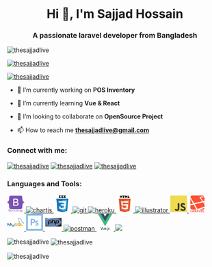 
<h1 align="center">Hi 👋, I'm Sajjad Hossain</h1>
<h3 align="center">A passionate laravel developer from Bangladesh</h3>

<p align="left"> <img src="https://komarev.com/ghpvc/?username=thesajjadlive&label=Profile%20views&color=0e75b6&style=flat" alt="thesajjadlive" /> </p>

<p align="left"> <a href="https://github.com/ryo-ma/github-profile-trophy"><img src="https://github-profile-trophy.vercel.app/?username=thesajjadlive" alt="thesajjadlive" /></a> </p>

<p align="left"> <a href="https://twitter.com/thesajjadlive" target="blank"><img src="https://img.shields.io/twitter/follow/thesajjadlive?logo=twitter&style=for-the-badge" alt="thesajjadlive" /></a> </p>

- 🔭 I’m currently working on **POS Inventory**

- 🌱 I’m currently learning **Vue & React**

- 👯 I’m looking to collaborate on **OpenSource Project**

- 📫 How to reach me **thesajjadlive@gmail.com**

<h3 align="left">Connect with me:</h3>
<p align="left">
    <a href="https://twitter.com/thesajjadlive" target="blank"><img align="center" src="https://raw.githubusercontent.com/rahuldkjain/github-profile-readme-generator/master/src/images/icons/Social/twitter.svg" alt="thesajjadlive" height="30" width="40" /></a>
    <a href="https://linkedin.com/in/thesajjadlive" target="blank"><img align="center" src="https://raw.githubusercontent.com/rahuldkjain/github-profile-readme-generator/master/src/images/icons/Social/linked-in-alt.svg" alt="thesajjadlive" height="30" width="40" /></a>
    <a href="https://fb.com/thesajjadlive" target="blank"><img align="center" src="https://raw.githubusercontent.com/rahuldkjain/github-profile-readme-generator/master/src/images/icons/Social/facebook.svg" alt="thesajjadlive" height="30" width="40" /></a>
</p>

<h3 align="left">Languages and Tools:</h3>
<p align="left"> <a href="https://getbootstrap.com" target="_blank" rel="noreferrer"> <img src="https://raw.githubusercontent.com/devicons/devicon/master/icons/bootstrap/bootstrap-plain-wordmark.svg" alt="bootstrap" width="40" height="40"/> </a> <a href="https://www.chartjs.org" target="_blank" rel="noreferrer"> <img src="https://www.chartjs.org/media/logo-title.svg" alt="chartjs" width="40" height="40"/> </a> <a href="https://www.w3schools.com/css/" target="_blank" rel="noreferrer"> <img src="https://raw.githubusercontent.com/devicons/devicon/master/icons/css3/css3-original-wordmark.svg" alt="css3" width="40" height="40"/> </a> <a href="https://git-scm.com/" target="_blank" rel="noreferrer"> <img src="https://www.vectorlogo.zone/logos/git-scm/git-scm-icon.svg" alt="git" width="40" height="40"/> </a> <a href="https://heroku.com" target="_blank" rel="noreferrer"> <img src="https://www.vectorlogo.zone/logos/heroku/heroku-icon.svg" alt="heroku" width="40" height="40"/> </a> <a href="https://www.w3.org/html/" target="_blank" rel="noreferrer"> <img src="https://raw.githubusercontent.com/devicons/devicon/master/icons/html5/html5-original-wordmark.svg" alt="html5" width="40" height="40"/> </a> <a href="https://www.adobe.com/in/products/illustrator.html" target="_blank" rel="noreferrer"> <img src="https://www.vectorlogo.zone/logos/adobe_illustrator/adobe_illustrator-icon.svg" alt="illustrator" width="40" height="40"/> </a> <a href="https://developer.mozilla.org/en-US/docs/Web/JavaScript" target="_blank" rel="noreferrer"> <img src="https://raw.githubusercontent.com/devicons/devicon/master/icons/javascript/javascript-original.svg" alt="javascript" width="40" height="40"/> </a> <a href="https://laravel.com/" target="_blank" rel="noreferrer"> <img src="https://raw.githubusercontent.com/devicons/devicon/master/icons/laravel/laravel-plain-wordmark.svg" alt="laravel" width="40" height="40"/> </a> <a href="https://www.mysql.com/" target="_blank" rel="noreferrer"> <img src="https://raw.githubusercontent.com/devicons/devicon/master/icons/mysql/mysql-original-wordmark.svg" alt="mysql" width="40" height="40"/> </a> <a href="https://www.photoshop.com/en" target="_blank" rel="noreferrer"> <img src="https://raw.githubusercontent.com/devicons/devicon/master/icons/photoshop/photoshop-line.svg" alt="photoshop" width="40" height="40"/> </a> <a href="https://www.php.net" target="_blank" rel="noreferrer"> <img src="https://raw.githubusercontent.com/devicons/devicon/master/icons/php/php-original.svg" alt="php" width="40" height="40"/> </a> <a href="https://postman.com" target="_blank" rel="noreferrer"> <img src="https://www.vectorlogo.zone/logos/getpostman/getpostman-icon.svg" alt="postman" width="40" height="40"/> </a> <a href="https://vuejs.org/" target="_blank" rel="noreferrer"> <img src="https://raw.githubusercontent.com/devicons/devicon/master/icons/vuejs/vuejs-original-wordmark.svg" alt="vuejs" width="40" height="40"/> </a> <a href="https://www.jetbrains.com/phpstorm/" rel="nofollow">
    <img src="https://camo.githubusercontent.com/0841e736371997d8b41f1cc5c82a80377816db34323395916be2f64fedd96fd5/68747470733a2f2f696d672e69636f6e73382e636f6d2f636f6c6f722f34382f3030303030302f6a6574627261696e732e706e67" data-canonical-src="https://img.icons8.com/color/48/000000/jetbrains.png" style="max-width: 100%;">
</a> </p>

<p><img align="left" src="https://github-readme-stats.vercel.app/api/top-langs?username=thesajjadlive&show_icons=true&locale=en&layout=compact" alt="thesajjadlive" /></p>

<p>&nbsp;<img align="center" src="https://github-readme-stats.vercel.app/api?username=thesajjadlive&show_icons=true&locale=en" alt="thesajjadlive" /></p>

<p><img align="center" src="https://github-readme-streak-stats.herokuapp.com/?user=thesajjadlive&" alt="thesajjadlive" /></p>

